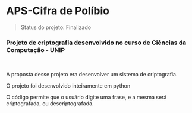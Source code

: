 # APS-Cifra de Políbio

> Status do projeto: Finalizado 

<h3>Projeto de criptografia desenvolvido no curso de Ciências da Computação - UNIP</h3><br>

A proposta desse projeto era desenvolver um sistema de criptografia.<br>

O projeto foi desenvolvido inteiramente em python<br>

O código permite que o usuário digite uma frase, e a mesma será criptografada, ou descriptografada.<br>
